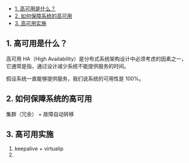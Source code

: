 <!-- @import "[TOC]" {cmd="toc" depthFrom=1 depthTo=6 orderedList=false} -->

<!-- code_chunk_output -->

- [1. 高可用是什么？](#1-高可用是什么)
- [2. 如何保障系统的高可用](#2-如何保障系统的高可用)
- [3. 高可用实施](#3-高可用实施)

<!-- /code_chunk_output -->

## 1. 高可用是什么？

高可用 HA（High Availability）是分布式系统架构设计中必须考虑的因素之一，它通常是指，通过设计减少系统不能提供服务的时间。

假设系统一直能够提供服务，我们说系统的可用性是 100%。

## 2. 如何保障系统的高可用

集群（冗余） + 故障自动转移

## 3. 高可用实施

1. keepalive + virtualip
2.
